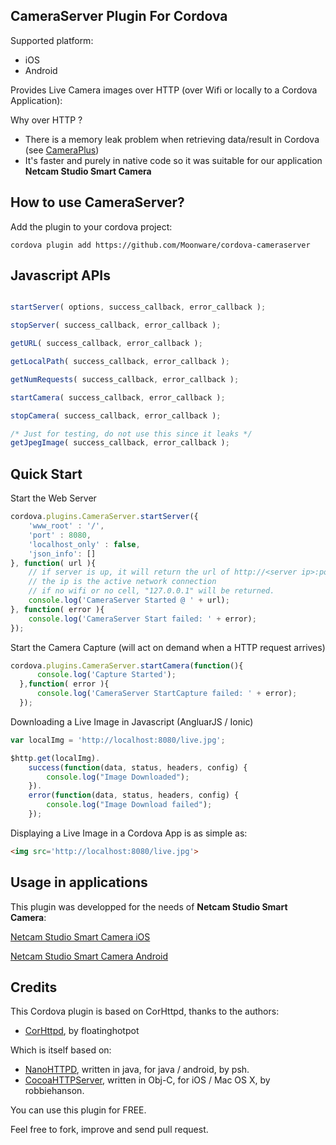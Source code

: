 ## CameraServer Plugin For Cordova ##

Supported platform:
* iOS
* Android

Provides Live Camera images over HTTP (over Wifi or locally to a Cordova Application):

Why over HTTP ?

* There is a memory leak problem when retrieving data/result in Cordova (see [CameraPlus](https://github.com/Moonware/cordova-cameraplus/))
* It's faster and purely in native code so it was suitable for our application <strong>Netcam Studio Smart Camera</strong>

## How to use CameraServer? ##

Add the plugin to your cordova project:

    cordova plugin add https://github.com/Moonware/cordova-cameraserver   
    
## Javascript APIs ##

```javascript

startServer( options, success_callback, error_callback );

stopServer( success_callback, error_callback );

getURL( success_callback, error_callback );

getLocalPath( success_callback, error_callback );

getNumRequests( success_callback, error_callback );

startCamera( success_callback, error_callback );

stopCamera( success_callback, error_callback );

/* Just for testing, do not use this since it leaks */
getJpegImage( success_callback, error_callback );

```

## Quick Start ##

Start the Web Server

```javascript
cordova.plugins.CameraServer.startServer({
    'www_root' : '/',
    'port' : 8080,
    'localhost_only' : false,
    'json_info': []
}, function( url ){
    // if server is up, it will return the url of http://<server ip>:port/
    // the ip is the active network connection
    // if no wifi or no cell, "127.0.0.1" will be returned.
    console.log('CameraServer Started @ ' + url); 
}, function( error ){
    console.log('CameraServer Start failed: ' + error);
});
```

Start the Camera Capture (will act on demand when a HTTP request arrives)

```javascript
cordova.plugins.CameraServer.startCamera(function(){
      console.log('Capture Started');
  },function( error ){
      console.log('CameraServer StartCapture failed: ' + error);
  });
```

Downloading a Live Image in Javascript (AngluarJS / Ionic)

```javascript
var localImg = 'http://localhost:8080/live.jpg';

$http.get(localImg).
    success(function(data, status, headers, config) {
        console.log("Image Downloaded");
    }).
    error(function(data, status, headers, config) {
        console.log("Image Download failed");
    });
```

Displaying a Live Image in a Cordova App is as simple as:

```html
<img src='http://localhost:8080/live.jpg'>
```

## Usage in applications ##

This plugin was developped for the needs of <strong>Netcam Studio Smart Camera</strong>:

[Netcam Studio Smart Camera iOS](https://itunes.apple.com/us/app/netcam-studio-smart-camera/id974703108)

[Netcam Studio Smart Camera Android](https://play.google.com/store/apps/details?id=com.moonware.smart&hl=en)

## Credits ##

This Cordova plugin is  based on CorHttpd, thanks to the authors:

* [CorHttpd](https://github.com/floatinghotpot/cordova-httpd), by floatinghotpot

Which is itself based on:

* [NanoHTTPD](https://github.com/NanoHttpd/nanohttpd), written in java, for java / android, by psh.
* [CocoaHTTPServer](https://github.com/robbiehanson/CocoaHTTPServer), written in Obj-C, for iOS / Mac OS X, by robbiehanson.

You can use this plugin for FREE. 

Feel free to fork, improve and send pull request.
